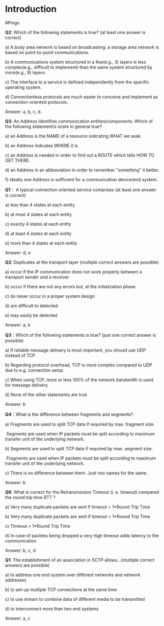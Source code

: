 # Introduction



#Pingo

**Q2**: Which of the following statements is true? (at least one answer is correct)

a) A body area network is based on broadcasting; a storage area network is based on point-to-point communications.

b) A communications system structured in a few(e.g., 3) layers is less complex(e.g., difficult to implement) than the same system structured by more(e.g., 9) layers.

c) The interface to a service is defined independently from the specific operating system.

d) Connectionless protocols are much easier to conceive and implement as connection-oriented protocols.

Answer: a, b, c, d.



**Q3**: An Address identifies communication entities/components. Which of the following statement/s is/are in general true?

a) an Address is the NAME of a resource indicating WHAT we seek.

b) an Address indicates WHERE it is.

c) an Address is needed in order to find out a ROUTE which tells HOW TO GET THERE.

d) an Address in an abbreviation in order to remember "something" it better.

f) ideally one Address is sufficient for a communication device/end system.



**Q1**： A typical connection oriented service comprises (at least one answer is correct)

a) less than 4 states at each entity

b) at most 4 states at each entity

c) exactly 4 states at each entity

d) at least 4 states at each entity

e) more than 4 states at each entity

Answer: d, e



**Q2**: Duplicates at the transport layer (multiple correct answers are possible)

a) occur if the IP communication does not work properly between a transport sender and a receiver

b) occur if there are not any errors but, at the initialization phase

c) do never occur in a proper system design

d) are difficult to detected

e) may easily be detected

Answer: a, e



**Q3**：Which of the following statements is true? (just one correct answer is possible)

a) If reliable message delivery is most important, you should use UDP instead of TCP

b) Regarding protocol overhead, TCP is more complex compared tu UDP due to e.g. connection setup

c) When using TCP, more or less 100% of the network bandwidth is used for message delivery

d) None of the other statements are true

Answer: b



**Q4**：What is the difference between fragments and segments?

a) Fragments are used to split TCP data if required by max. fragment size.

​    Segments are used when IP packets must be split according to maximum transfer unit of the underlying network.

b) Segments are used to split TCP data if required by max. segment size.

​     Fragments are used when IP packets must be split according to maximum transfer unit of the underlying network.

c) There is no difference between them. Just two names for the same.

Answer: b



**Q6**: What is correct for the Retransmission Timeout (i. e. timeout) compared the round trip time RTT ?

a) Very many duplicate packets are sent if timeout > 1*Round Trip Time

b) Very many duplicate packets are sent if timeout < 1*Round Trip Time

c) Timeout > 1*Round Trip Time

d) In case of packtes being dropped a very high timeout adds latency to the communication

Answer: b, c, d



**Q1**: The establishment of an association in SCTP allows...(multiple correct answers are possible)

a) to address one end system over different networks and network addresses

b) to set-up multiple TCP connections at the same time

c) to use stream to combine data of different media to be transmitted

d) to interconnect more than two end systems

Answer: a, c





